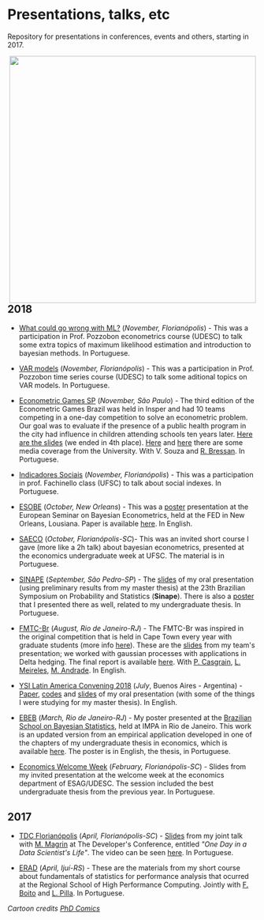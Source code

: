 # Presentations, talks, etc
Repository for presentations in conferences, events and others, starting in 2017.

<img src="http://phdcomics.com/comics/archive/phd012113s.gif" width="500" align = "right">

## 2018

* [What could go wrong with ML?](https://github.com/aishameriane/Presentations/blob/master/Econometria%20UDESC/EMV%20e%20Bayesiana%20-%20Slides%20Aisha.pdf) (_November, Florianópolis_) - This was a participation in Prof. Pozzobon econometrics course (UDESC) to talk some extra topics of maximum likelihood estimation and introduction to bayesian methods. In Portuguese.

* [VAR models](https://github.com/aishameriane/Presentations/blob/master/Econometria%20UDESC/Modelos%20VAR%20-%20Aisha.pdf) (_November, Florianópolis_) - This was a participation in Prof. Pozzobon time series course (UDESC) to talk some aditional topics on VAR models. In Portuguese.

* [Econometric Games SP](https://www.insper.edu.br/agenda-de-eventos/econometric-games/) (_November, São Paulo_) - The third edition of the Econometric Games Brazil was held in Insper and had 10 teams competing in a one-day competition to solve an econometric problem. Our goal was to evaluate if the presence of a public health program in the city had influence in children attending schools ten years later. [Here are the slides](https://github.com/aishameriane/Presentations/blob/master/UDESC/Apresenta%C3%A7%C3%A3o%20marginais%20do%20crescimento.pdf) (we ended in 4th place). [Here](https://www.udesc.br/noticia/estudantes_de_ciencias_economicas_da_udesc_disputam_brazilian_econometric_games_em_sao_paulo) and [here](https://www.udesc.br/esag/noticia/equipe_do_curso_de_ciencias_economicas_da_udesc_fica_em_4__lugar_nos_brazilian_econometric_games) there are some media coverage from the University. With V. Souza and [R. Bressan](https://github.com/rfbressan). In Portuguese.

* [Indicadores Sociais](https://github.com/aishameriane/Presentations/tree/master/Indicadores-Sociais) (_November, Florianópolis_) - This was a participation in prof. Fachinello class (UFSC) to talk about social indexes. In Portuguese.

* [ESOBE](https://www.frbatlanta.org/news/conferences-and-events/conferences/2018/1011-esobe-2018-new-orleans.aspx) (_October, New Orleans_) - This was a [poster](https://github.com/aishameriane/Presentations/blob/master/ESOBE/P%C3%B4ster%20ESOBE.pdf) presentation at the European Seminar on Bayesian Econometrics, held at the FED in New Orleans, Lousiana. Paper is available [here](https://github.com/aishameriane/Presentations/tree/master/ESOBE). In English.

* [SAECO](https://github.com/aishameriane/Presentations/tree/master/SAECO2018) (_October, Florianópolis-SC_)- This was an invited short course I gave (more like a 2h talk) about bayesian econometrics, presented at the economics undergraduate week at UFSC. The material is in Portuguese.

* [SINAPE](http://sinape2018.com.br/) (_September, São Pedro-SP_) - The [slides](https://github.com/aishameriane/Presentations/blob/master/SINAPE%202018/Apresentacao_SINAPE_2018_Aisha.pdf) of my oral presentation (using preliminary results from my master thesis) at the 23th Brazilian Symposium on Probability and Statistics (**Sinape**). There is also a [poster](https://github.com/aishameriane/Presentations/blob/master/SINAPE%202018/P%C3%B4ster%20Aishameriane%20SINAPE.pdf) that I presented there as well, related to my undergraduate thesis. In Portuguese.

* [FMTC-Br](https://emap.fgv.br/eventos/fmtc-br-2018) (_August, Rio de Janeiro-RJ_) - The FMTC-Br was inspired in the original competition that is held in Cape Town every year with graduate students (more info [here](http://www.acqufrr.co.za/math_challenge.aspx)). These are the [slides](https://github.com/aishameriane/Presentations/blob/master/Misc/Team2.html) from my team's presentation; we worked with gaussian processes with applications in Delta hedging. The final report is available [here](https://emap.fgv.br/sites/emap.fgv.br/files/u77/report_2018.pdf). With [P. Casgrain](https://github.com/hotdog2000), [L. Meireles](https://github.com/lucasmeirelesta), [M. Andrade](https://github.com/mdarosan). In English.

* [YSI Latin America Convening 2018](https://www.ineteconomics.org/events/latam-convening) (_July_, Buenos Aires - Argentina) - [Paper](https://github.com/aishameriane/YSI2018/blob/master/Aishameriane%20Schmidt%20-%20Full%20paper%20-%20YSI%202018%20Latan%20Convening.pdf), [codes](https://github.com/aishameriane/YSI2018) and [slides](https://github.com/aishameriane/YSI2018/blob/master/Presentation%20-%20Aishameriane.pdf) of my oral presentation (with some of the things I were studying for my master thesis). In English.

* [EBEB](https://github.com/aishameriane/Presentations/blob/master/EBEB%202018/P%C3%B4ster.pdf) (_March, Rio de Janeiro-RJ_) - My poster presented at the [Brazilian School on Bayesian Statistics](http://www.redeabe.org.br/ebeb2018/), held at IMPA in Rio de Janeiro. This work is an updated version from an empirical application developed in one of the chapters of my undergraduate thesis in economics, which is available [here](http://sistemabu.udesc.br/pergamumweb/vinculos/000042/000042c2.pdf). The poster is in English, the thesis, in Portuguese.

* [Economics Welcome Week](https://github.com/aishameriane/Presentations/blob/master/UDESC/apresentacao-tcc-aisha.pdf) (_February, Florianópolis-SC_) - Slides from my invited presentation at the welcome week at the economics department of ESAG/UDESC. The session included the best undergraduate thesis from the previous year. In Portuguese.

## 2017

* [TDC Florianópolis](http://www.thedevelopersconference.com.br/tdc/2017/florianopolis/trilhas) (_April, Florianópolis-SC_) - [Slides](https://github.com/aishameriane/Presentations/blob/master/Misc/UmDiaNaVidaDeUmCientistaDeDados%20-%20Aishameriane%20e%20Mateus.pdf) from my joint talk with [M. Magrin](https://github.com/braunmagrin) at The Developer's Conference, entitled _"One Day in a Data Scientist's Life"_. The video can be seen [here](https://www.eventials.com/Globalcode/um-dia-na-vida-de-um-cientista-de-dados-stadium-quinta-matheus-magrin-aishameriane-schmidt/). In Portuguese.

* [ERAD](https://github.com/aishameriane/estatistica2017erad) (_April, Ijuí-RS_) - These are the materials from my short course about fundamentals of statistics for performance analysis that ocurred at the Regional School of High Performance Computing. Jointly with [F. Boito](http://www.inf.ufrgs.br/~fzboito/) and [L. Pilla](https://sites.google.com/view/laerciolimapilla/). In Portuguese.


*Cartoon credits* _[PhD Comics](http://phdcomics.com/comics/archive.php?comicid=1553)_
